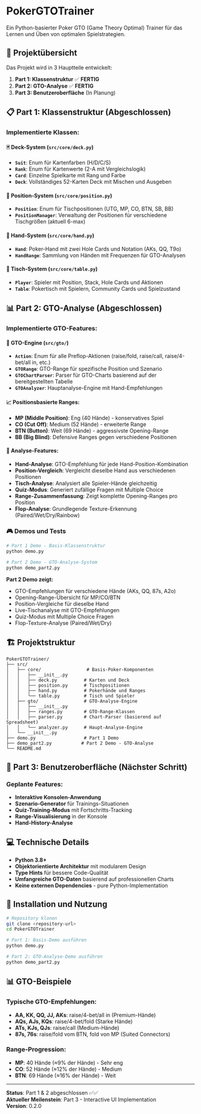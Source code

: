 # PokerGTOTrainer

Ein Python-basierter Poker GTO (Game Theory Optimal) Trainer für das Lernen und Üben von optimalen Spielstrategien.

## 🎯 Projektübersicht

Das Projekt wird in 3 Hauptteile entwickelt:
1. **Part 1: Klassenstruktur** ✅ **FERTIG**
2. **Part 2: GTO-Analyse** ✅ **FERTIG**
3. **Part 3: Benutzeroberfläche** (In Planung)

## 📋 Part 1: Klassenstruktur (Abgeschlossen)

### Implementierte Klassen:

#### 🃏 Deck-System (`src/core/deck.py`)
- **`Suit`**: Enum für Kartenfarben (H/D/C/S)
- **`Rank`**: Enum für Kartenwerte (2-A mit Vergleichslogik)
- **`Card`**: Einzelne Spielkarte mit Rang und Farbe
- **`Deck`**: Vollständiges 52-Karten Deck mit Mischen und Ausgeben

#### 📍 Position-System (`src/core/position.py`)
- **`Position`**: Enum für Tischpositionen (UTG, MP, CO, BTN, SB, BB)
- **`PositionManager`**: Verwaltung der Positionen für verschiedene Tischgrößen (aktuell 6-max)

#### 🤲 Hand-System (`src/core/hand.py`)
- **`Hand`**: Poker-Hand mit zwei Hole Cards und Notation (AKs, QQ, T9o)
- **`HandRange`**: Sammlung von Händen mit Frequenzen für GTO-Analysen

#### 🎲 Tisch-System (`src/core/table.py`)
- **`Player`**: Spieler mit Position, Stack, Hole Cards und Aktionen
- **`Table`**: Pokertisch mit Spielern, Community Cards und Spielzustand

## 📊 Part 2: GTO-Analyse (Abgeschlossen)

### Implementierte GTO-Features:

#### 🧠 GTO-Engine (`src/gto/`)
- **`Action`**: Enum für alle Preflop-Aktionen (raise/fold, raise/call, raise/4-bet/all in, etc.)
- **`GTORange`**: GTO-Range für spezifische Position und Szenario
- **`GTOChartParser`**: Parser für GTO-Charts basierend auf der bereitgestellten Tabelle
- **`GTOAnalyzer`**: Hauptanalyse-Engine mit Hand-Empfehlungen

#### 📈 Positionsbasierte Ranges:
- **MP (Middle Position)**: Eng (40 Hände) - konservatives Spiel
- **CO (Cut Off)**: Medium (52 Hände) - erweiterte Range
- **BTN (Button)**: Weit (69 Hände) - aggressivste Opening-Range
- **BB (Big Blind)**: Defensive Ranges gegen verschiedene Positionen

#### 🎯 Analyse-Features:
- **Hand-Analyse**: GTO-Empfehlung für jede Hand-Position-Kombination
- **Position-Vergleich**: Vergleicht dieselbe Hand aus verschiedenen Positionen
- **Tisch-Analyse**: Analysiert alle Spieler-Hände gleichzeitig
- **Quiz-Modus**: Generiert zufällige Fragen mit Multiple Choice
- **Range-Zusammenfassung**: Zeigt komplette Opening-Ranges pro Position
- **Flop-Analyse**: Grundlegende Texture-Erkennung (Paired/Wet/Dry/Rainbow)

### 🎮 Demos und Tests

```bash
# Part 1 Demo - Basis-Klassenstruktur
python demo.py

# Part 2 Demo - GTO-Analyse-System
python demo_part2.py
```

**Part 2 Demo zeigt:**
- GTO-Empfehlungen für verschiedene Hände (AKs, QQ, 87s, A2o)
- Opening-Range-Übersicht für MP/CO/BTN
- Position-Vergleiche für dieselbe Hand
- Live-Tischanalyse mit GTO-Empfehlungen
- Quiz-Modus mit Multiple Choice Fragen
- Flop-Texture-Analyse (Paired/Wet/Dry)

## 🏗️ Projektstruktur

```
PokerGTOTrainer/
├── src/
│   ├── core/                 # Basis-Poker-Komponenten
│   │   ├── __init__.py
│   │   ├── deck.py          # Karten und Deck
│   │   ├── position.py      # Tischpositionen
│   │   ├── hand.py          # Pokerhände und Ranges
│   │   └── table.py         # Tisch und Spieler
│   ├── gto/                 # GTO-Analyse-Engine
│   │   ├── __init__.py
│   │   ├── ranges.py        # GTO-Range-Klassen
│   │   ├── parser.py        # Chart-Parser (basierend auf Spreadsheet)
│   │   └── analyzer.py      # Haupt-Analyse-Engine
│   └── __init__.py
├── demo.py                  # Part 1 Demo
├── demo_part2.py           # Part 2 Demo - GTO-Analyse
└── README.md
```

## 🔮 Part 3: Benutzeroberfläche (Nächster Schritt)

### Geplante Features:
- **Interaktive Konsolen-Anwendung**
- **Szenario-Generator** für Trainings-Situationen
- **Quiz-Training-Modus** mit Fortschritts-Tracking
- **Range-Visualisierung** in der Konsole
- **Hand-History-Analyse**

## 💻 Technische Details

- **Python 3.8+**
- **Objektorientierte Architektur** mit modularem Design
- **Type Hints** für bessere Code-Qualität
- **Umfangreiche GTO-Daten** basierend auf professionellen Charts
- **Keine externen Dependencies** - pure Python-Implementation

## 🚀 Installation und Nutzung

```bash
# Repository klonen
git clone <repository-url>
cd PokerGTOTrainer

# Part 1: Basis-Demo ausführen
python demo.py

# Part 2: GTO-Analyse-Demo ausführen
python demo_part2.py
```

## 📊 GTO-Beispiele

### Typische GTO-Empfehlungen:
- **AA, KK, QQ, JJ, AKs**: raise/4-bet/all in (Premium-Hände)
- **AQs, AJs, KQs**: raise/4-bet/fold (Starke Hände)
- **ATs, KJs, QJs**: raise/call (Medium-Hände)
- **87s, 76s**: raise/fold vom BTN, fold von MP (Suited Connectors)

### Range-Progression:
- **MP**: 40 Hände (≈9% der Hände) - Sehr eng
- **CO**: 52 Hände (≈12% der Hände) - Medium
- **BTN**: 69 Hände (≈16% der Hände) - Weit

---

**Status**: Part 1 & 2 abgeschlossen ✅✅  
**Aktueller Meilenstein**: Part 3 - Interactive UI Implementation  
**Version**: 0.2.0
